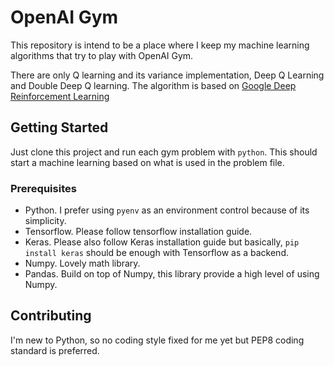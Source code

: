 # OpenAI Gym

This repository is intend to be a place where I keep my machine learning algorithms that try to play with OpenAI Gym.  

There are only Q learning and its variance implementation, Deep Q Learning and Double Deep Q
learning. The algorithm is based on [Google Deep Reinforcement Learning](https://deepmind.com/research/dqn/)  

## Getting Started

Just clone this project and run each gym problem with `python`. This should
start a machine learning based on what is used in the problem file.

### Prerequisites

- Python. I prefer using `pyenv` as an environment control because of its simplicity.  
- Tensorflow. Please follow tensorflow installation guide.
- Keras. Please also follow Keras installation guide but basically, `pip install keras` should be enough with Tensorflow as a backend.  
- Numpy. Lovely math library.  
- Pandas. Build on top of Numpy, this library provide a high level of using Numpy.

## Contributing

I'm new to Python, so no coding style fixed for me yet but PEP8 coding standard is preferred.
